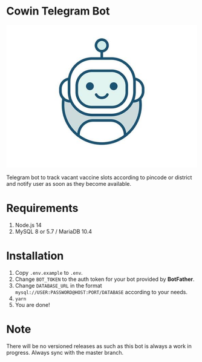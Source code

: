 # Cowin Telegram Bot

![Bot Logo](logo.jpg)

Telegram bot to track vacant vaccine slots according to pincode or district and notify user as soon as they become available.

# Requirements

1. Node.js 14
2. MySQL 8 or 5.7 / MariaDB 10.4

# Installation

1. Copy `.env.example` to `.env`.
2. Change `BOT_TOKEN` to the auth token for your bot provided by **BotFather**.
3. Change `DATABASE_URL` in the format ```mysql://USER:PASSWORD@HOST:PORT/DATABASE``` according to your needs.
4. ```yarn```
5. You are done!

# Note

There will be no versioned releases as such as this bot is always a work in progress. Always sync with the master branch.